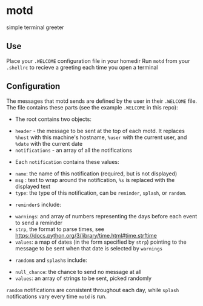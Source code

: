 # motd
simple terminal greeter

## Use
Place your `.WELCOME` configuration file in your homedir
Run `motd` from your `.shellrc` to recieve a greeting each time you open a terminal

## Configuration
The messages that motd sends are defined by the user in their `.WELCOME` file.  The file contains these parts (see the example `.WELCOME` in this repo):

* The  root contains two objects:
 - `header` - the message to be sent at the top of each motd.  It replaces `%host` with this machine's hostname, `%user` with the current user, and `%date` with the current date
 - `notifications` - an array of all the notifications

* Each `notification` contains these values:
 - `name`: the name of this notification (required, but is not displayed)
 - `msg` : text to wrap around the notification, `%s` is replaced with the displayed text
 - `type`: the type of this notification, can be `reminder`, `splash`, or `random`.

* `reminder`s include:
 - `warnings`: and array of numbers representing the days before each event to send a reminder
 - `strp`, the format to parse times, see https://docs.python.org/3/library/time.html#time.strftime
 - `values`: a map of dates (in the form specified by `strp`) pointing to the message to be sent when that date is selected by `warnings`

* `random`s and `splash`s include:
 - `null_chance`: the chance to send no message at all
 - `values`: an array of strings to be sent, picked randomly

`random` notifications are consistent throughout each day, while `splash` notifications vary every time `motd` is run.
